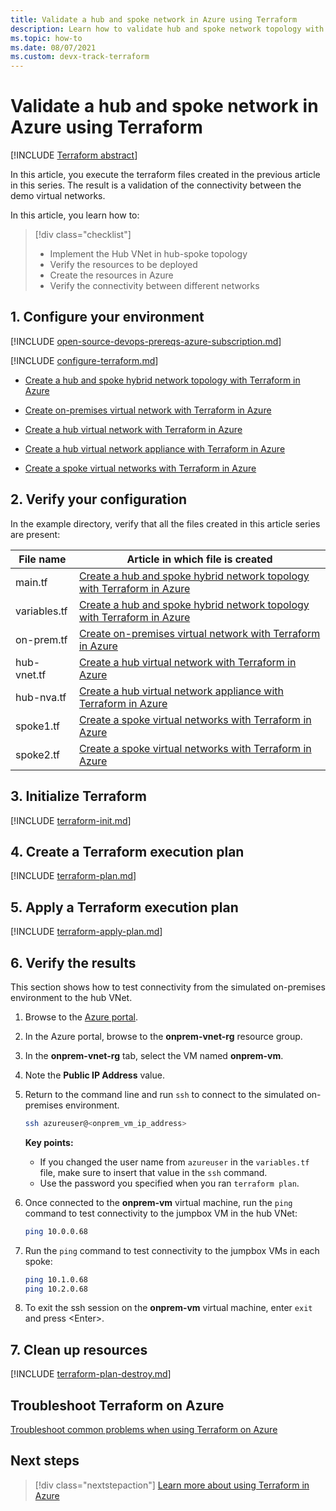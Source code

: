 ```yaml
---
title: Validate a hub and spoke network in Azure using Terraform
description: Learn how to validate hub and spoke network topology with all virtual networks connected to one another.
ms.topic: how-to
ms.date: 08/07/2021
ms.custom: devx-track-terraform
---
```


# Validate a hub and spoke network in Azure using Terraform

[!INCLUDE [Terraform abstract](./includes/abstract.md)]

In this article, you execute the terraform files created in the previous article in this series. The result is a validation of the connectivity between the demo virtual networks.

In this article, you learn how to:

> [!div class="checklist"]
> * Implement the Hub VNet in hub-spoke topology
> * Verify the resources to be deployed
> * Create the resources in Azure
> * Verify the connectivity between different networks

## 1. Configure your environment

[!INCLUDE [open-source-devops-prereqs-azure-subscription.md](../includes/open-source-devops-prereqs-azure-subscription.md)]

[!INCLUDE [configure-terraform.md](includes/configure-terraform.md)]

- [Create a hub and spoke hybrid network topology with Terraform in Azure](./hub-spoke-introduction.md)

- [Create on-premises virtual network with Terraform in Azure](./hub-spoke-on-prem.md)

- [Create a hub virtual network with Terraform in Azure](./hub-spoke-hub-network.md)

- [Create a hub virtual network appliance with Terraform in Azure](./hub-spoke-hub-nva.md)

- [Create a spoke virtual networks with Terraform in Azure](./hub-spoke-spoke-network.md)

## 2. Verify your configuration

In the example directory, verify that all the files created in this article series are present:

| File name | Article in which file is created |
| - | - |
| main.tf | [Create a hub and spoke hybrid network topology with Terraform in Azure](./hub-spoke-introduction.md) |
| variables.tf | [Create a hub and spoke hybrid network topology with Terraform in Azure](./hub-spoke-introduction.md) |
| on-prem.tf | [Create on-premises virtual network with Terraform in Azure](./hub-spoke-on-prem.md) |
| hub-vnet.tf | [Create a hub virtual network with Terraform in Azure](./hub-spoke-hub-network.md) |
| hub-nva.tf | [Create a hub virtual network appliance with Terraform in Azure](./hub-spoke-hub-nva.md) |
| spoke1.tf | [Create a spoke virtual networks with Terraform in Azure](./hub-spoke-spoke-network.md) |
| spoke2.tf | [Create a spoke virtual networks with Terraform in Azure](./hub-spoke-spoke-network.md) |

## 3. Initialize Terraform

[!INCLUDE [terraform-init.md](includes/terraform-init.md)]

## 4. Create a Terraform execution plan

[!INCLUDE [terraform-plan.md](includes/terraform-plan.md)]

## 5. Apply a Terraform execution plan

[!INCLUDE [terraform-apply-plan.md](includes/terraform-apply-plan.md)]

## 6. Verify the results

This section shows how to test connectivity from the simulated on-premises environment to the hub VNet.

1. Browse to the [Azure portal](https://portal.azure.com).

1. In the Azure portal, browse to the **onprem-vnet-rg** resource group.

1. In the **onprem-vnet-rg** tab, select the VM named **onprem-vm**.

1. Note the **Public IP Address** value.

1. Return to the command line and run `ssh` to connect to the simulated on-premises environment.

   ```bash
   ssh azureuser@<onprem_vm_ip_address>
   ```

    **Key points:**

    - If you changed the user name from `azureuser` in the `variables.tf` file, make sure to insert that value in the `ssh` command.
    - Use the password you specified when you ran `terraform plan`.

1. Once connected to the **onprem-vm** virtual machine, run the `ping` command to test connectivity to the jumpbox VM in the hub VNet:

   ```bash
   ping 10.0.0.68
   ```

1. Run the `ping` command to test connectivity to the jumpbox VMs in each spoke:

   ```bash
   ping 10.1.0.68
   ping 10.2.0.68
   ```

1. To exit the ssh session on the **onprem-vm** virtual machine, enter `exit` and press &lt;Enter>.

## 7. Clean up resources

[!INCLUDE [terraform-plan-destroy.md](includes/terraform-plan-destroy.md)]

## Troubleshoot Terraform on Azure

[Troubleshoot common problems when using Terraform on Azure](troubleshoot.md)

## Next steps

> [!div class="nextstepaction"] 
> [Learn more about using Terraform in Azure](/azure/terraform)
